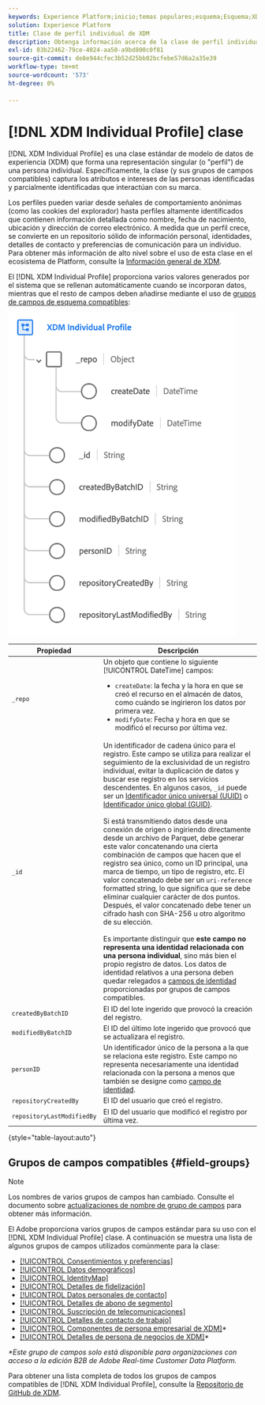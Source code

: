 ```yaml
---
keywords: Experience Platform;inicio;temas populares;esquema;Esquema;XDM;perfil individual;campos;esquemas;esquemas;identityMap;mapa de identidad;mapa de identidad;diseño de esquema;mapa;esquema;esquema de unión;;esquema;esquema de unión
solution: Experience Platform
title: Clase de perfil individual de XDM
description: Obtenga información acerca de la clase de perfil individual de XDM.
exl-id: 83b22462-79ce-4024-aa50-a9bd800c0f81
source-git-commit: de8e944cfec3b52d25bb02bcfebe57d6a2a35e39
workflow-type: tm+mt
source-wordcount: '573'
ht-degree: 0%

---
```


# [!DNL XDM Individual Profile] clase

[!DNL XDM Individual Profile] es una clase estándar de modelo de datos de experiencia (XDM) que forma una representación singular (o &quot;perfil&quot;) de una persona individual. Específicamente, la clase (y sus grupos de campos compatibles) captura los atributos e intereses de las personas identificadas y parcialmente identificadas que interactúan con su marca.

Los perfiles pueden variar desde señales de comportamiento anónimas (como las cookies del explorador) hasta perfiles altamente identificados que contienen información detallada como nombre, fecha de nacimiento, ubicación y dirección de correo electrónico. A medida que un perfil crece, se convierte en un repositorio sólido de información personal, identidades, detalles de contacto y preferencias de comunicación para un individuo. Para obtener más información de alto nivel sobre el uso de esta clase en el ecosistema de Platform, consulte la [Información general de XDM](../home.md#data-behaviors).

El [!DNL XDM Individual Profile] proporciona varios valores generados por el sistema que se rellenan automáticamente cuando se incorporan datos, mientras que el resto de campos deben añadirse mediante el uso de [grupos de campos de esquema compatibles](#field-groups):

![](../images/classes/individual-profile.png)

| Propiedad | Descripción |
| --- | --- |
| `_repo` | Un objeto que contiene lo siguiente [!UICONTROL DateTime] campos: <ul><li>`createDate`: la fecha y la hora en que se creó el recurso en el almacén de datos, como cuándo se ingirieron los datos por primera vez.</li><li>`modifyDate`: Fecha y hora en que se modificó el recurso por última vez.</li></ul> |
| `_id` | Un identificador de cadena único para el registro. Este campo se utiliza para realizar el seguimiento de la exclusividad de un registro individual, evitar la duplicación de datos y buscar ese registro en los servicios descendentes. En algunos casos, `_id` puede ser un [Identificador único universal (UUID)](https://tools.ietf.org/html/rfc4122) o [Identificador único global (GUID)](https://docs.microsoft.com/en-us/dotnet/api/system.guid?view=net-5.0).<br><br>Si está transmitiendo datos desde una conexión de origen o ingiriendo directamente desde un archivo de Parquet, debe generar este valor concatenando una cierta combinación de campos que hacen que el registro sea único, como un ID principal, una marca de tiempo, un tipo de registro, etc. El valor concatenado debe ser un `uri-reference` formatted string, lo que significa que se debe eliminar cualquier carácter de dos puntos. Después, el valor concatenado debe tener un cifrado hash con SHA-256 u otro algoritmo de su elección.<br><br>Es importante distinguir que **este campo no representa una identidad relacionada con una persona individual**, sino más bien el propio registro de datos. Los datos de identidad relativos a una persona deben quedar relegados a [campos de identidad](../schema/composition.md#identity) proporcionadas por grupos de campos compatibles. |
| `createdByBatchID` | El ID del lote ingerido que provocó la creación del registro. |
| `modifiedByBatchID` | El ID del último lote ingerido que provocó que se actualizara el registro. |
| `personID` | Un identificador único de la persona a la que se relaciona este registro. Este campo no representa necesariamente una identidad relacionada con la persona a menos que también se designe como [campo de identidad](../schema/composition.md#identity). |
| `repositoryCreatedBy` | El ID del usuario que creó el registro. |
| `repositoryLastModifiedBy` | El ID del usuario que modificó el registro por última vez. |

{style="table-layout:auto"}

## Grupos de campos compatibles {#field-groups}

>[!NOTE]
>
>Los nombres de varios grupos de campos han cambiado. Consulte el documento sobre [actualizaciones de nombre de grupo de campos](../field-groups/name-updates.md) para obtener más información.

El Adobe proporciona varios grupos de campos estándar para su uso con el [!DNL XDM Individual Profile] clase. A continuación se muestra una lista de algunos grupos de campos utilizados comúnmente para la clase:

* [[!UICONTROL Consentimientos y preferencias]](../field-groups/profile/consents.md)
* [[!UICONTROL Datos demográficos]](../field-groups/profile/demographic-details.md)
* [[!UICONTROL IdentityMap]](../field-groups/profile/identitymap.md)
* [[!UICONTROL Detalles de fidelización]](../field-groups/profile/loyalty-details.md)
* [[!UICONTROL Datos personales de contacto]](../field-groups/profile/personal-contact-details.md)
* [[!UICONTROL Detalles de abono de segmento]](../field-groups/profile/segmentation.md)
* [[!UICONTROL Suscripción de telecomunicaciones]](../field-groups/profile/telecom-subscription.md)
* [[!UICONTROL Detalles de contacto de trabajo]](../field-groups/profile/work-contact-details.md)
* [[!UICONTROL Componentes de persona empresarial de XDM]](../field-groups/profile/business-person-components.md)\*
* [[!UICONTROL Detalles de persona de negocios de XDM]](../field-groups/profile/business-person-details.md)\*

*\*Este grupo de campos solo está disponible para organizaciones con acceso a la edición B2B de Adobe Real-time Customer Data Platform.*

Para obtener una lista completa de todos los grupos de campos compatibles de [!DNL XDM Individual Profile], consulte la [Repositorio de GitHub de XDM](https://github.com/adobe/xdm/tree/master/components/fieldgroups/profile).
